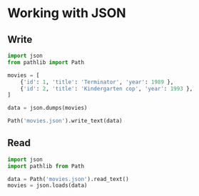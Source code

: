 # Working with JSON

## Write

```python
import json
from pathlib import Path

movies = [
    {'id': 1, 'title': 'Terminator', 'year': 1989 },
    {'id': 2, 'title': 'Kindergarten cop', 'year': 1993 },
]

data = json.dumps(movies)

Path('movies.json').write_text(data)
```

## Read

```python
import json
import pathlib from Path

data = Path('movies.json').read_text()
movies = json.loads(data)
```
